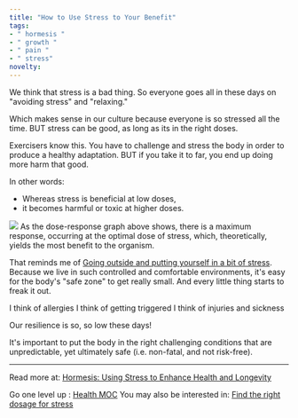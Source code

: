 ```yaml
---
title: "How to Use Stress to Your Benefit"
tags:
- " hormesis "
- " growth "
- " pain "
- " stress"
novelty:
---
```


We think that stress is a bad thing.
So everyone goes all in these days on "avoiding stress" and "relaxing."

Which makes sense in our culture because everyone is so stressed all the time.
BUT stress can be good, as long as its in the right doses.

Exercisers know this. You have to challenge and stress the body in order to produce a healthy adaptation. BUT if you take it to far, you end up doing more harm that good.

In other words:
- Whereas stress is beneficial at low doses, 
- it becomes harmful or toxic at higher doses.

![](Extras/Images/Screenshot%202023-04-27%20at%203.47.39%20PM.png)
As the dose-response graph above shows, there is a maximum response, occurring at the optimal dose of stress, which, theoretically, yields the most benefit to the organism.

That reminds me of [Going outside and putting yourself in a bit of stress](Notes/Going%20outside%20and%20putting%20yourself%20in%20a%20bit%20of%20stress.md). Because we live in such controlled and comfortable environments, it's easy for the body's "safe zone" to get really small. And every little thing starts to freak it out.

I think of allergies
I think of getting triggered
I think of injuries and sickness

Our resilience is so, so low these days!

It's important to put the body in the right challenging conditions that are unpredictable, yet ultimately safe (i.e. non-fatal, and not risk-free).

----

Read more at: [Hormesis: Using Stress to Enhance Health and Longevity](https://bradyholmer.substack.com/p/hormesis-using-stress-to-enhance?utm_source=substack&utm_medium=email)

Go one level up : [Health MOC](Maps/Health%20MOC.md)
You may also be interested in: [Find the right dosage for stress](Notes/Find%20the%20right%20dosage%20for%20stress.md)